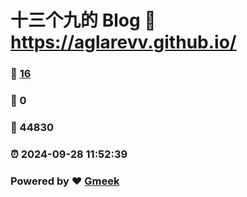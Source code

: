 # 十三个九的 Blog :link: https://aglarevv.github.io/ 
### :page_facing_up: [16](https://aglarevv.github.io//tag.html) 
### :speech_balloon: 0 
### :hibiscus: 44830 
### :alarm_clock: 2024-09-28 11:52:39 
### Powered by :heart: [Gmeek](https://github.com/Meekdai/Gmeek)
